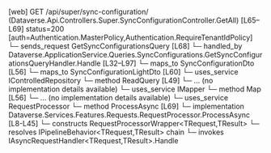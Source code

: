 [web] GET /api/super/sync-configuration/  (Dataverse.Api.Controllers.Super.SyncConfigurationController.GetAll)  [L65–L69] status=200 [auth=Authentication.MasterPolicy,Authentication.RequireTenantIdPolicy]
  └─ sends_request GetSyncConfigurationsQuery [L68]
    └─ handled_by Dataverse.ApplicationService.Queries.SyncConfigurations.GetSyncConfigurationsQueryHandler.Handle [L32–L97]
      └─ maps_to SyncConfigurationDto [L56]
      └─ maps_to SyncConfigurationLightDto [L60]
      └─ uses_service IControlledRepository<SyncConfiguration>
        └─ method ReadQuery [L49]
          └─ ... (no implementation details available)
      └─ uses_service IMapper
        └─ method Map [L56]
          └─ ... (no implementation details available)
      └─ uses_service RequestProcessor
        └─ method ProcessAsync [L69]
          └─ implementation Dataverse.Services.Features.Requests.RequestProcessor.ProcessAsync [L8-L45]
            └─ constructs RequestProcessorWrapper<TRequest,TResult>
            └─ resolves IPipelineBehavior<TRequest,TResult> chain
            └─ invokes IAsyncRequestHandler<TRequest,TResult>.Handle

